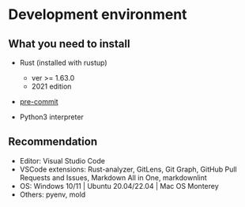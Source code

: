 # Development environment

## What you need to install

* Rust (installed with rustup)

   * ver >= 1.63.0
   * 2021 edition

* [pre-commit](https://pre-commit.com/)

* Python3 interpreter

## Recommendation

* Editor: Visual Studio Code
* VSCode extensions: Rust-analyzer, GitLens, Git Graph, GitHub Pull Requests and Issues, Markdown All in One, markdownlint
* OS: Windows 10/11 | Ubuntu 20.04/22.04 | Mac OS Monterey
* Others: pyenv, mold